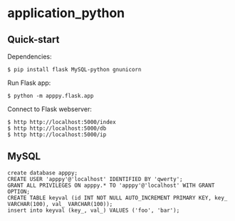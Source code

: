 # application_python

## Quick-start

Dependencies:

```
$ pip install flask MySQL-python gnunicorn
```

Run Flask app:

```
$ python -m apppy.flask.app
```

Connect to Flask webserver:

```
$ http http://localhost:5000/index
$ http http://localhost:5000/db
$ http http://localhost:5000/ip
```

## MySQL

```
create database apppy;
CREATE USER 'apppy'@'localhost' IDENTIFIED BY 'qwerty';
GRANT ALL PRIVILEGES ON apppy.* TO 'apppy'@'localhost' WITH GRANT OPTION;
CREATE TABLE keyval (id INT NOT NULL AUTO_INCREMENT PRIMARY KEY, key_ VARCHAR(100), val_ VARCHAR(100));
insert into keyval (key_, val_) VALUES ('foo', 'bar');
```

